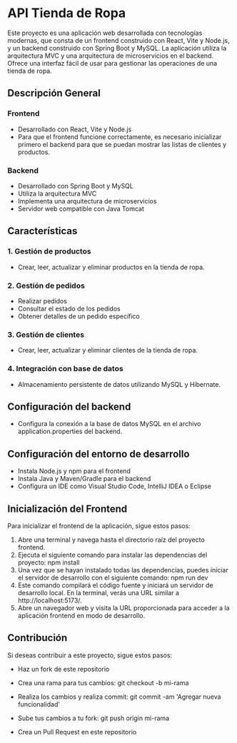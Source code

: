 # API Tienda de Ropa

Este proyecto es una aplicación web desarrollada con tecnologías modernas, que consta de un frontend construido con React, Vite y Node.js, y un backend construido con Spring Boot y MySQL. La aplicación utiliza la arquitectura MVC y una arquitectura de microservicios en el backend. Ofrece una interfaz fácil de usar para gestionar las operaciones de una tienda de ropa.
## Descripción General

### Frontend

- Desarrollado con React, Vite y Node.js
- Para que el frontend funcione correctamente, es necesario inicializar primero el backend para que se puedan mostrar las listas de clientes y productos.


### Backend

- Desarrollado con Spring Boot y MySQL
- Utiliza la arquitectura MVC
- Implementa una arquitectura de microservicios
- Servidor web compatible con Java Tomcat



## Características

### 1. Gestión de productos

- Crear, leer, actualizar y eliminar productos en la tienda de ropa.


### 2. Gestión de pedidos

- Realizar pedidos
- Consultar el estado de los pedidos
- Obtener detalles de un pedido específico


### 3. Gestión de clientes

- Crear, leer, actualizar y eliminar clientes de la tienda de ropa.


### 4. Integración con base de datos

- Almacenamiento persistente de datos utilizando MySQL y Hibernate.



## Configuración del backend

- Configura la conexión a la base de datos MySQL en el archivo application.properties del backend.
## Configuración del entorno de desarrollo

- Instala Node.js y npm para el frontend
 - Instala Java y Maven/Gradle para el backend
- Configura un IDE como Visual Studio Code, IntelliJ IDEA o Eclipse
 
## Inicialización del Frontend
Para inicializar el frontend de la aplicación, sigue estos pasos:

1. Abre una terminal y navega hasta el directorio raíz del proyecto frontend.
2. Ejecuta el siguiente comando para instalar las dependencias del proyecto: npm install
3. Una vez que se hayan instalado todas las dependencias, puedes iniciar el servidor de desarrollo con el siguiente comando: npm run dev
4. Este comando compilará el código fuente y iniciará un servidor de desarrollo local. En la terminal, verás una URL similar a http://localhost:5173/.
5. Abre un navegador web y visita la URL proporcionada para acceder a la aplicación frontend en modo de desarrollo.

## Contribución
Si deseas contribuir a este proyecto, sigue estos pasos:

- Haz un fork de este repositorio
  
- Crea una rama para tus cambios: git checkout -b mi-rama
  
- Realiza los cambios y realiza commit: git commit -am 'Agregar nueva funcionalidad'
  
- Sube tus cambios a tu fork: git push origin mi-rama
  
- Crea un Pull Request en este repositorio
